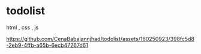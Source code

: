# todolist
 html , css , js




https://github.com/CenaBabajannjhad/todolist/assets/160250923/398fc5d8-2eb9-4ffb-a65b-6ecb47267d61




